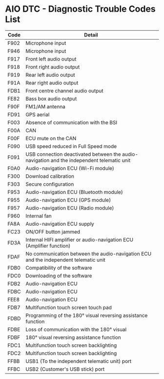 # AIO DTC - Diagnostic Trouble Codes List

| Code | Detail |
| - | - |
| F902 | Microphone input |
| F946 | Microphone input |
| F917 | Front left audio output |
| F918 | Front right audio output |
| F919 | Rear left audio output |
| F91A | Rear right audio output |
| FDB1 | Front centre channel audio output |
| FE82 | Bass box audio output |
| F90F | FM1/AM antenna |
| FD91 | GPS aerial |
| F003 | Absence of communication with the BSI |
| F00A | CAN |
| F00F | ECU mute on the CAN |
| F090 | USB speed reduced in Full Speed mode |
| F091 | USB connection deactivated between the audio-navigation and the independent telematic unit |
| F0A0 | Audio-navigation ECU (Wi-Fi module) |
| F300 | Download calibration |
| F303 | Secure configuration |
| F953 | Audio-navigation ECU (Bluetooth module) |
| F955 | Audio-navigation ECU (GPS module) |
| F957 | Audio-navigation ECU (Radio module) |
| F960 | Internal fan |
| FA8A | Audio-navigation ECU supply |
| FC23 | ON/OFF button jammed |
| FD3A | Internal HIFI amplifier or audio-navigation ECU (Amplifier function) |
| FDAF | No communication between the audio-navigation ECU and the independent telematic unit |
| FDB0 | Compatibility of the software |
| FDC0 | Downloading of the software |
| FDB2 | Audio-navigation ECU |
| FDBC | Audio-navigation ECU |
| FEE8 | Audio-navigation ECU |
| FDB7 | Multifunction touch screen touch pad |
| FDBD | Programming of the 180° visual reversing assistance function |
| FDBE | Loss of communication with the 180° visual |
| FDBF | 180° visual reversing assistance function |
| FDC1 | Multifunction touch screen backlighting |
| FDC2 | Multifunction touch screen backlighting |
| FFBB | USB1 (To the independent telematic unit) port |
| FFBC | USB2 (Customer's USB stick) port |
